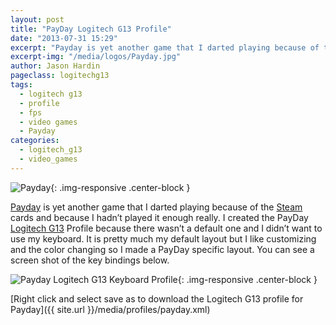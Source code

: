 ```yaml
---
layout: post
title: "PayDay Logitech G13 Profile"
date: "2013-07-31 15:29"
excerpt: "Payday is yet another game that I darted playing because of the Steam cards and because I hadn’t played it enough really. I created the PayDay Logitech G13 Profile because there wasn’t a default one and I didn’t want to use my keyboard."
excerpt-img: "/media/logos/Payday.jpg"
author: Jason Hardin
pageclass: logitechg13
tags:
  - logitech g13
  - profile
  - fps
  - video games
  - Payday
categories:
  - logitech_g13
  - video_games
---
```


![Payday]({{site.url}}/media/logos/Payday.jpg){: .img-responsive  .center-block }

[Payday](http://www.overkillsoftware.com/games/payday-the-heist/) is yet another game that I darted playing because of the [Steam](http://store.steampowered.com/) cards and because I hadn’t played it enough really. I created the PayDay [Logitech G13](http://gaming.logitech.com/en-us/product/g13-advanced-gameboard) Profile because there wasn’t a default one and I didn’t want to use my keyboard. It is pretty much my default layout but I like customizing and the color changing so I made a PayDay specific layout. You can see a screen shot of the key bindings below.

![Payday Logitech G13 Keyboard Profile]({{site.url}}/media/profiles/payday_keyboard_layout.png){: .img-responsive  .center-block }

[Right click and select save as to download the Logitech G13 profile for Payday]({{ site.url }}/media/profiles/payday.xml)
